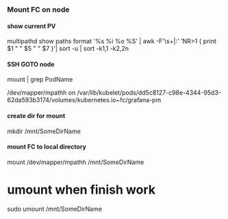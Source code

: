 ### Mount FC on node


#### show current PV
multipathd show paths format '%s %i %o %S' | awk -F'\\s+|:' 'NR>1 { print $1 " " $5 " " $7 }'| sort -u | sort -k1,1 -k2,2n


#### SSH GOTO node
mount | grep PodName

/dev/mapper/mpathh on /var/lib/kubelet/pods/dd5c8127-c98e-4344-95d3-62da593b3174/volumes/kubernetes.io~fc/grafana-pm 


#### create dir for mount
mkdir /mnt/SomeDirName


#### mount FC to local directory
mount /dev/mapper/mpathh /mnt/SomeDirName


# umount when finish work
sudo umount /mnt/SomeDirName
